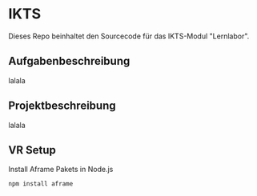 # IKTS

Dieses Repo beinhaltet den Sourcecode für das IKTS-Modul "Lernlabor".

## Aufgabenbeschreibung

lalala

## Projektbeschreibung

lalala

## VR Setup

Install Aframe Pakets in Node.js

```
npm install aframe
```
